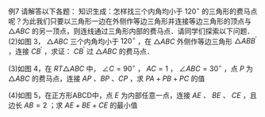 例7 请解答以下各题： 知识生成：怎样找三个内角均小于 $1 2 0 ^ { \circ }$ 的三角形的费马点呢？为此我们只要以三角形一边在外侧作等边三角形并连接等边三角形的顶点与 ${ \triangle A B C }$ 的另一顶点，则连线通过三角形内部的费马点．请同学们探索以下问题．
(2)如图 3， ${ \triangle A B C }$ 三个内角均小于 $1 2 0 ^ { \circ }$ ，在 ${ \triangle A B C }$ 外侧作等边三角形 $\triangle A B B ^ { \prime }$ ，连接 $C B ^ { \prime }$ ，求证： $C B ^ { \prime }$ 过 ${ \triangle A B C }$ 的费马点．

(3)如图 4，在 $R T { \triangle } A B C$ 中， $\angle C = 9 0 ^ { \circ }$ ， $A C = 1$ ， $\angle A B C = 3 0 ^ { \circ }$ ，点 $P$ 为 ${ \triangle A B C }$ 的费马点，连接 $A P \ 、 B P \ 、 C P$ ，求 $P A + P B + P C$ 的值

(4)如图 5，在正方形ABCD中，点 $E$ 为内部任意一点，连接 $A E$ 、 $B E$ 、 $C E$ ，且边长 $A B = 2$ ；求 $A E + B E + C E$ 的最小值
